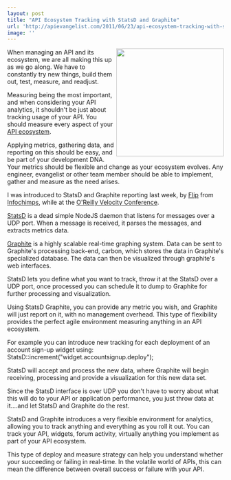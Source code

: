 ```yaml
---
layout: post
title: "API Ecosystem Tracking with StatsD and Graphite"
url: 'http://apievangelist.com/2011/06/23/api-ecosystem-tracking-with-statsd-and-graphite/'
image: ''
---
```


<img class="c1" src="http://kinlane-productions.s3.amazonaws.com/api-evangelist/graphite-stats-d.png" alt="" width="250" align="right" />When managing an API and its ecosystem, we are all making this up as we go along. We have to constantly try new things, build them out, test, measure, and readjust.

Measuring being the most important, and when considering your API analytics, it shouldn't be just about tracking usage of your API. You should measure every aspect of your [API ecosystem][1].

Applying metrics, gathering data, and reporting on this should be easy, and be part of your development DNA. Your metrics should be flexible and change as your ecosystem evolves. Any engineer, evangelist or other team member should be able to implement, gather and measure as the need arises.

I was introduced to StatsD and Graphite reporting last week, by [Flip][2] from [Infochimps][3], while at the [O'Reilly Velocity Conference][4].

[StatsD][5] is a dead simple NodeJS daemon that listens for messages over a UDP port. When a message is received, it parses the messages, and extracts metrics data.

[Graphite][6] is a highly scalable real-time graphing system. Data can be sent to Graphite's processing back-end, carbon, which stores the data in Graphite's specialized database. The data can then be visualized through graphite's web interfaces.

StatsD lets you define what you want to track, throw it at the StatsD over a UDP port, once processed you can schedule it to dump to Graphite for further processing and visualization.

Using StatsD Graphite, you can provide any metric you wish, and Graphite will just report on it, with no management overhead. This type of flexibility provides the perfect agile environment measuring anything in an API ecosystem.

For example you can introduce new tracking for each deployment of an account sign-up widget using: StatsD::increment("widget.accountsignup.deploy");

StatsD will accept and process the new data, where Graphite will begin receiving, processing and provide a visualization for this new data set.

Since the StatsD interface is over UDP you don't have to worry about what this will do to your API or application performance, you just throw data at it....and let StatsD and Graphite do the rest.

StatsD and Graphite introduces a very flexible environment for analytics, allowing you to track anything and everything as you roll it out. You can track your API, widgets, forum activity, virtually anything you implement as part of your API ecosystem.

This type of deploy and measure strategy can help you understand whether your succeeding or failing in real-time. In the volatile world of APIs, this can mean the difference between overall success or failure with your API.

   [1]: http://www.apievangelist.com/ecosystem.php (API ecosystem)
   [2]: http://twitter.com/#!/mrflip (Flip)
   [3]: http://www.infochimps.com/ (InfoChimps)
   [4]: http://velocityconf.com/velocity2011 (O'Reilly Velocity conference)
   [5]: https://github.com/etsy/statsd (StatsD)
   [6]: http://graphite.wikidot.com/faq#toc0 (Graphite)
